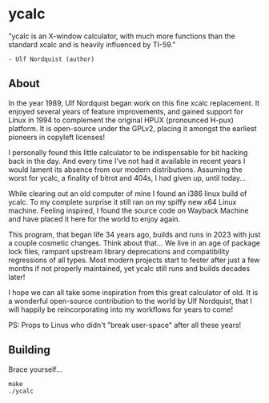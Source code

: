 ycalc
========
"ycalc is an X-window calculator, with much more functions than the
 standard xcalc and is heavily influenced by TI-59."

    - Ulf Nordquist (author)


About
--------
In the year 1989, Ulf Nordquist began work on this fine xcalc replacement.
It enjoyed several years of feature improvements, and gained support for Linux
in 1994 to complement the original HPUX (pronounced H-pux) platform.  It is
open-source under the GPLv2, placing it amongst the earliest pioneers in
copyleft licenses!

I personally found this little calculator to be indispensable for bit hacking
back in the day.  And every time I've not had it available in recent years
I would lament its absence from our modern distributions.  Assuming the
worst for ycalc, a finality of bitrot and 404s, I had given up, until today...

While clearing out an old computer of mine I found an i386 linux build of ycalc.
To my complete surprise it still ran on my spiffy new x64 Linux machine.
Feeling inspired, I found the source code on Wayback Machine and have placed it
here for the world to enjoy again.

This program, that began life 34 years ago, builds and runs in 2023
with just a couple cosmetic changes.  Think about that...  We live in an age of
package lock files, rampant upstream library deprecations and compatibility regressions of all types.   Most modern projects start to fester after just a few months if not properly maintained, yet ycalc still runs and builds decades later!

I hope we can all take some inspiration from this great calculator of old.
It is a wonderful open-source contribution to the world by Ulf Nordquist,
that I will happily be reincorporating into my workflows for years to come!


PS: Props to Linus who didn't "break user-space" after all these years!


Building
--------
Brace yourself...
```shell
make
./ycalc
```
